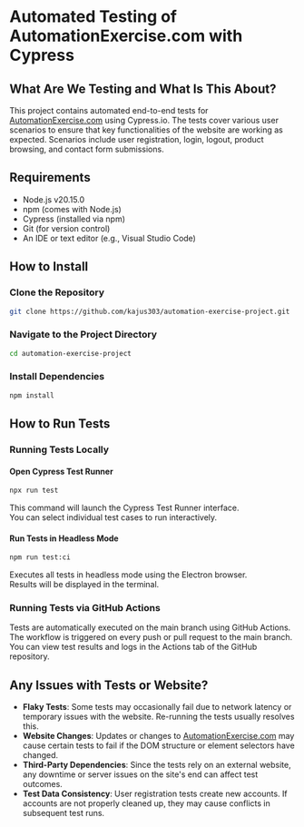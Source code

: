 # Automated Testing of AutomationExercise.com with Cypress

## What Are We Testing and What Is This About?

This project contains automated end-to-end tests for [AutomationExercise.com](https://automationexercise.com) using Cypress.io. The tests cover various user scenarios to ensure that key functionalities of the website are working as expected. Scenarios include user registration, login, logout, product browsing, and contact form submissions.

## Requirements

- Node.js v20.15.0
- npm (comes with Node.js)
- Cypress (installed via npm)
- Git (for version control)
- An IDE or text editor (e.g., Visual Studio Code)

## How to Install

### Clone the Repository

```bash
git clone https://github.com/kajus303/automation-exercise-project.git
```

### Navigate to the Project Directory

```bash
cd automation-exercise-project
```

### Install Dependencies

```bash
npm install
```

## How to Run Tests

### Running Tests Locally

#### Open Cypress Test Runner

```bash
npx run test
```

This command will launch the Cypress Test Runner interface.  
You can select individual test cases to run interactively.

#### Run Tests in Headless Mode

```bash
npm run test:ci
```

Executes all tests in headless mode using the Electron browser.  
Results will be displayed in the terminal.

### Running Tests via GitHub Actions

Tests are automatically executed on the main branch using GitHub Actions.  
The workflow is triggered on every push or pull request to the main branch.  
You can view test results and logs in the Actions tab of the GitHub repository.

## Any Issues with Tests or Website?

- **Flaky Tests**: Some tests may occasionally fail due to network latency or temporary issues with the website. Re-running the tests usually resolves this.
- **Website Changes**: Updates or changes to [AutomationExercise.com](https://automationexercise.com) may cause certain tests to fail if the DOM structure or element selectors have changed.
- **Third-Party Dependencies**: Since the tests rely on an external website, any downtime or server issues on the site's end can affect test outcomes.
- **Test Data Consistency**: User registration tests create new accounts. If accounts are not properly cleaned up, they may cause conflicts in subsequent test runs.

